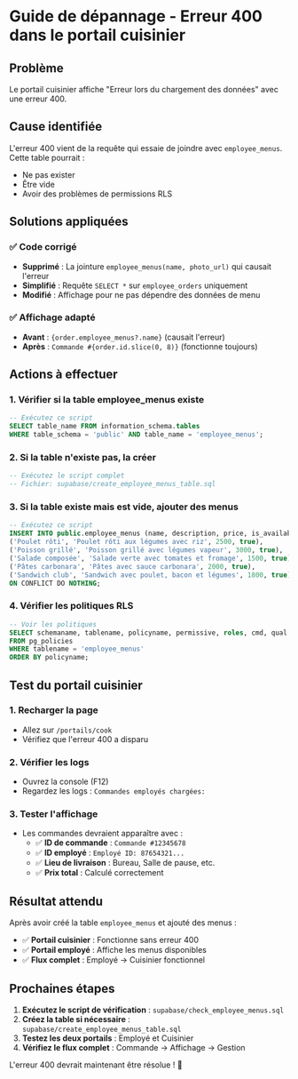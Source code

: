 # Guide de dépannage - Erreur 400 dans le portail cuisinier

## Problème
Le portail cuisinier affiche "Erreur lors du chargement des données" avec une erreur 400.

## Cause identifiée
L'erreur 400 vient de la requête qui essaie de joindre avec `employee_menus`. Cette table pourrait :
- Ne pas exister
- Être vide
- Avoir des problèmes de permissions RLS

## Solutions appliquées

### ✅ Code corrigé
- **Supprimé** : La jointure `employee_menus(name, photo_url)` qui causait l'erreur
- **Simplifié** : Requête `SELECT *` sur `employee_orders` uniquement
- **Modifié** : Affichage pour ne pas dépendre des données de menu

### ✅ Affichage adapté
- **Avant** : `{order.employee_menus?.name}` (causait l'erreur)
- **Après** : `Commande #{order.id.slice(0, 8)}` (fonctionne toujours)

## Actions à effectuer

### 1. Vérifier si la table employee_menus existe
```sql
-- Exécutez ce script
SELECT table_name FROM information_schema.tables 
WHERE table_schema = 'public' AND table_name = 'employee_menus';
```

### 2. Si la table n'existe pas, la créer
```sql
-- Exécutez le script complet
-- Fichier: supabase/create_employee_menus_table.sql
```

### 3. Si la table existe mais est vide, ajouter des menus
```sql
-- Exécutez ce script
INSERT INTO public.employee_menus (name, description, price, is_available) VALUES
('Poulet rôti', 'Poulet rôti aux légumes avec riz', 2500, true),
('Poisson grillé', 'Poisson grillé avec légumes vapeur', 3000, true),
('Salade composée', 'Salade verte avec tomates et fromage', 1500, true),
('Pâtes carbonara', 'Pâtes avec sauce carbonara', 2000, true),
('Sandwich club', 'Sandwich avec poulet, bacon et légumes', 1800, true)
ON CONFLICT DO NOTHING;
```

### 4. Vérifier les politiques RLS
```sql
-- Voir les politiques
SELECT schemaname, tablename, policyname, permissive, roles, cmd, qual
FROM pg_policies 
WHERE tablename = 'employee_menus'
ORDER BY policyname;
```

## Test du portail cuisinier

### 1. Recharger la page
- Allez sur `/portails/cook`
- Vérifiez que l'erreur 400 a disparu

### 2. Vérifier les logs
- Ouvrez la console (F12)
- Regardez les logs : `Commandes employés chargées:`

### 3. Tester l'affichage
- Les commandes devraient apparaître avec :
  - ✅ **ID de commande** : `Commande #12345678`
  - ✅ **ID employé** : `Employé ID: 87654321...`
  - ✅ **Lieu de livraison** : Bureau, Salle de pause, etc.
  - ✅ **Prix total** : Calculé correctement

## Résultat attendu

Après avoir créé la table `employee_menus` et ajouté des menus :
- ✅ **Portail cuisinier** : Fonctionne sans erreur 400
- ✅ **Portail employé** : Affiche les menus disponibles
- ✅ **Flux complet** : Employé → Cuisinier fonctionnel

## Prochaines étapes

1. **Exécutez le script de vérification** : `supabase/check_employee_menus.sql`
2. **Créez la table si nécessaire** : `supabase/create_employee_menus_table.sql`
3. **Testez les deux portails** : Employé et Cuisinier
4. **Vérifiez le flux complet** : Commande → Affichage → Gestion

L'erreur 400 devrait maintenant être résolue ! 🎉







